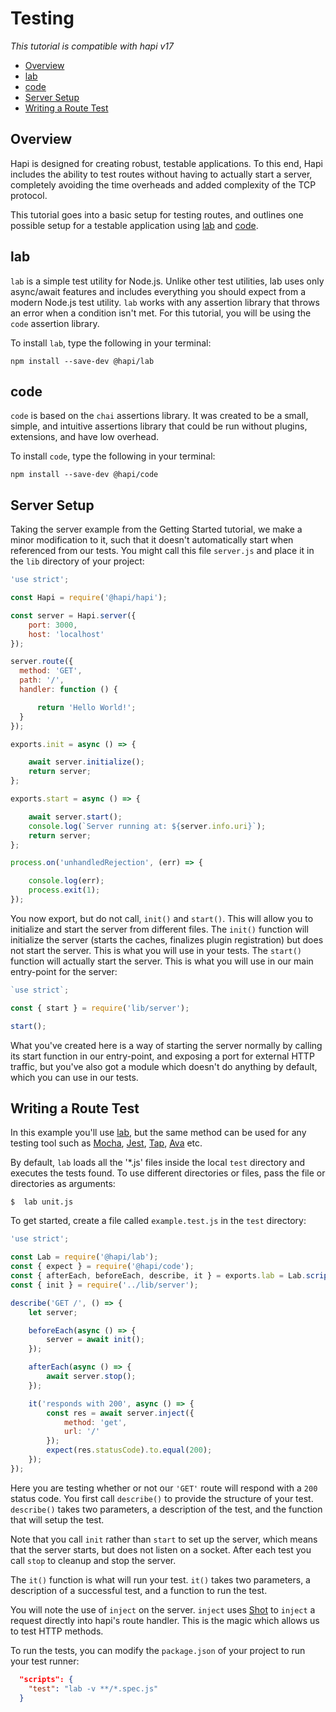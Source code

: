 # Testing

_This tutorial is compatible with hapi v17_

- [Overview](#overview)
- [lab](#lab)
- [code](#code)
- [Server Setup](#server)
- [Writing a Route Test](#writingTest)



## <a name="overview"></a> Overview
Hapi is designed for creating robust, testable applications. To this end, Hapi includes the ability to test routes without having to actually start a server, completely avoiding the time overheads and added complexity of the TCP protocol.

This tutorial goes into a basic setup for testing routes, and outlines one possible setup for a testable application using [lab](https://github.com/hapijs/lab) and [code](https://github.com/hapijs/code).

## <a name="lab" /> lab

`lab` is a simple test utility for Node.js. Unlike other test utilities, lab uses only async/await features and includes everything you should expect from a modern Node.js test utility. `lab` works with any assertion library that throws an error when a condition isn't met. For this tutorial, you will be using the `code` assertion library.

To install `lab`, type the following in your terminal:

`npm install --save-dev @hapi/lab`

## <a name="code"></a> code

`code` is based on the `chai` assertions library. It was created to be a small, simple, and intuitive assertions library that could be run without plugins, extensions, and have low overhead.

To install `code`, type the following in your terminal:

`npm install --save-dev @hapi/code`

## <a name="server"></a> Server Setup

Taking the server example from the Getting Started tutorial, we make a minor modification to it, such that it doesn't automatically start when referenced from our tests. You might call this file `server.js` and place it in the `lib` directory of your project:

```js
'use strict';

const Hapi = require('@hapi/hapi');

const server = Hapi.server({
    port: 3000,
    host: 'localhost'
});

server.route({
  method: 'GET',
  path: '/',
  handler: function () {

      return 'Hello World!';
  }
});

exports.init = async () => {

    await server.initialize();
    return server;
};

exports.start = async () => {

    await server.start();
    console.log(`Server running at: ${server.info.uri}`);
    return server;
};

process.on('unhandledRejection', (err) => {

    console.log(err);
    process.exit(1);
});
```
You now export, but do not call, `init()` and `start()`. This will allow you to initialize and start the server from different files. The `init()` function will initialize the server (starts the caches, finalizes plugin registration) but does not start the server. This is what you will use in your tests. The `start()` function will actually start the server. This is what you will use in our main entry-point for the server:

```js
`use strict`;

const { start } = require('lib/server');

start();
```
What you've created here is a way of starting the server normally by calling its start function in our entry-point, and exposing a port for external HTTP traffic, but you've also got a module which doesn't do anything by default, which you can use in our tests.

## <a name="writingTest"></a> Writing a Route Test

In this example you'll use [lab](https://github.com/hapijs/lab), but the same method can be used for any testing tool such as [Mocha](https://mochajs.org/), [Jest](https://jestjs.io/), [Tap](https://www.node-tap.org/), [Ava](https://github.com/avajs) etc.

By default, `lab` loads all the '*.js' files inside the local `test` directory and executes the tests found. To use different directories or files, pass the file or directories as arguments:

`$  lab unit.js`

To get started, create a file called `example.test.js` in the `test` directory:

```js
'use strict';

const Lab = require('@hapi/lab');
const { expect } = require('@hapi/code');
const { afterEach, beforeEach, describe, it } = exports.lab = Lab.script();
const { init } = require('../lib/server');

describe('GET /', () => {
    let server;

    beforeEach(async () => {
        server = await init();
    });

    afterEach(async () => {
        await server.stop();
    });

    it('responds with 200', async () => {
        const res = await server.inject({
            method: 'get',
            url: '/'
        });
        expect(res.statusCode).to.equal(200);
    });
});
```
Here you are testing whether or not our `'GET'` route will respond with a `200` status code. You first call `describe()` to provide the structure of your test. `describe()` takes two parameters, a description of the test, and the function that will setup the test.  

Note that you call `init` rather than `start` to set up the server, which means that the server starts, but does not listen on a socket. After each test you call `stop` to cleanup and stop the server.

The `it()` function is what will run your test. `it()` takes two parameters, a description of a successful test, and a function to run the test. 

You will note the use of `inject` on the server. `inject` uses [Shot](https://github.com/hapijs/shot) to `inject` a request directly into hapi's route handler. This is the magic which allows us to test HTTP methods.

To run the tests, you can modify the `package.json` of your project to run your test runner:

```json
  "scripts": {
    "test": "lab -v **/*.spec.js"
  }
```
